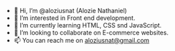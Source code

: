 - 👋 Hi, I’m @aloziusnat (Alozie Nathaniel)
- 👀 I’m interested in Front end development.
- 🌱 I’m currently learning HTML, CSS snd JavaScript.
- 💞️ I’m looking to collaborate on E-commerce websites.
- 📫 You can reach me on aloziusnat@gmail.com

<!---
aloziusnat/aloziusnat is a ✨ special ✨ repository because its `README.md` (this file) appears on your GitHub profile.
You can click the Preview link to take a look at your changes.
--->
